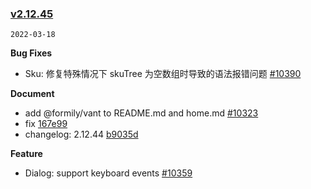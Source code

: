 ### [v2.12.45](https://github.com/youzan/vant/compare/v2.12.44...v2.12.45)

`2022-03-18`

**Bug Fixes**

- Sku: 修复特殊情况下 skuTree 为空数组时导致的语法报错问题 [#10390](https://github.com/youzan/vant/issues/10390)

**Document**

- add @formily/vant to README.md and home.md [#10323](https://github.com/youzan/vant/issues/10323)
- fix [167e99](https://github.com/youzan/vant/commit/167e99cef84b25fdd46929e4fc0324c37c6a135c)
- changelog: 2.12.44 [b9035d](https://github.com/youzan/vant/commit/b9035d69f0d72aace66e5fb6890a9d0097552de9)

**Feature**

- Dialog: support keyboard events [#10359](https://github.com/youzan/vant/issues/10359)

